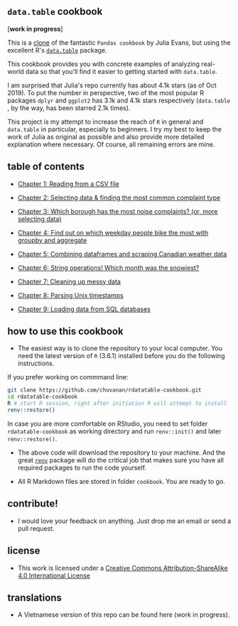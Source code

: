

## `data.table` cookbook

[**work in progress**]

This is a [clone](https://github.com/jvns/pandas-cookbook) of the fantastic
`Pandas cookbook` by Julia Evans, but using the excellent R's [`data.table`](https://rdatatable.gitlab.io/data.table/)
package.

This cookbook provides you with concrete examples of analyzing real-world data
so that you'll find it easier to getting started with `data.table`.

I am surprised that Julia's repo currently has about 4.1k stars (as of Oct
2019). To put the number in perspective, two of the most popular R packages
`dplyr` and `ggplot2` has 3.1k and 4.1k stars respectively (`data.table` , by
the way, has been starred 2.1k times).

This project is my attempt to increase the reach of `R` in general and
`data.table` in particular, especially to beginners. I try my best to keep the
work of Julia as original as possible and also provide more detailed explanation
where necessary. Of course, all remaining errors are mine.

## table of contents

* [Chapter 1: Reading from a CSV file](http://htmlpreview.github.io/?https://github.com/chuvanan/rdatatable-cookbook/blob/master/cookbook/chapter1-reading-from-a-csv.html)

* [Chapter 2: Selecting data & finding the most common complaint type](http://htmlpreview.github.io/?https://github.com/chuvanan/rdatatable-cookbook/blob/master/cookbook/chapter2-selecting-data.html)

* [Chapter 3: Which borough has the most noise complaints? (or, more selecting data)](http://htmlpreview.github.io/?https://github.com/chuvanan/rdatatable-cookbook/blob/master/cookbook/chapter3-more-selecting-data.html)

* [Chapter 4: Find out on which weekday people bike the most with groupby and aggregate](http://htmlpreview.github.io/?https://github.com/chuvanan/rdatatable-cookbook/blob/master/cookbook/chapter4-groupby.html)

* [Chapter 5: Combining dataframes and scraping Canadian weather data](http://htmlpreview.github.io/?https://github.com/chuvanan/rdatatable-cookbook/blob/master/cookbook/chapter5-scraping-data.html)

* [Chapter 6: String operations! Which month was the snowiest?](http://htmlpreview.github.io/?https://github.com/chuvanan/rdatatable-cookbook/blob/master/cookbook/chapter6-string-operation.html)

* [Chapter 7: Cleaning up messy data](http://htmlpreview.github.io/?https://github.com/chuvanan/rdatatable-cookbook/blob/master/cookbook/chapter7-cleaning-up-messy-data.html)

* [Chapter 8: Parsing Unix timestamps](http://htmlpreview.github.io/?https://github.com/chuvanan/rdatatable-cookbook/blob/master/cookbook/chapter8-parsing-unix-timestamps.html)

* [Chapter 9: Loading data from SQL databases](http://htmlpreview.github.io/?https://github.com/chuvanan/rdatatable-cookbook/blob/master/cookbook/chapter9-loading-data-from-sql-database.html)

## how to use this cookbook

* The easiest way is to clone the repository to your local computer. You need
  the latest version of `R` (3.6.1) installed before you do the following
  instructions.

If you prefer working on commmand line:

``` bash
git clone https://github.com/chuvanan/rdatatable-cookbook.git
cd rdatatable-cookbook
R # start R session, right after initiation R will attempt to install `renv` (locally)
renv::restore()
```

In case you are more comfortable on RStudio, you need to set folder
`rdatatable-cookbook` as working directory and run `renv::init()` and later
`renv::restore()`.


* The above code will download the repository to your machine. And the great
  [`renv`](https://rstudio.github.io/renv/index.html) package will do the
  critical job that makes sure you have all required packages to run the code
  yourself.

* All R Markdown files are stored in folder `cookbook`. You are ready to go.

## contribute!

* I would love your feedback on anything. Just drop me an email or send a pull
  request.

## license

* This work is licensed under a [Creative Commons Attribution-ShareAlike 4.0 International License](http://dcreativecommons.org/licenses/by-sa/4.0/)

## translations

* A Vietnamese version of this repo can be found here (work in progress).
